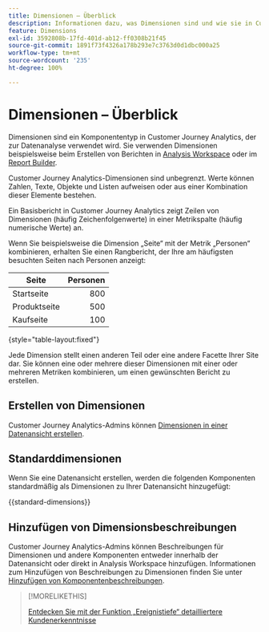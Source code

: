 ```yaml
---
title: Dimensionen – Überblick
description: Informationen dazu, was Dimensionen sind und wie sie in Customer Journey Analytics verwendet werden.
feature: Dimensions
exl-id: 3592808b-17fd-401d-ab12-ff0308b21f45
source-git-commit: 1891f73f4326a178b293e7c3763d0d1dbc000a25
workflow-type: tm+mt
source-wordcount: '235'
ht-degree: 100%

---
```


# Dimensionen – Überblick

Dimensionen sind ein Komponententyp in Customer Journey Analytics, der zur Datenanalyse verwendet wird. Sie verwenden Dimensionen beispielsweise beim Erstellen von Berichten in [Analysis Workspace](/help/analysis-workspace/home.md) oder im [Report Builder](/help/report-builder/rb-overview.md).

Customer Journey Analytics-Dimensionen sind unbegrenzt. Werte können Zahlen, Texte, Objekte und Listen aufweisen oder aus einer Kombination dieser Elemente bestehen. 

Ein Basisbericht in Customer Journey Analytics zeigt Zeilen von Dimensionen (häufig Zeichenfolgenwerte) in einer Metrikspalte (häufig numerische Werte) an.

Wenn Sie beispielsweise die Dimension „Seite“ mit der Metrik „Personen“ kombinieren, erhalten Sie einen Rangbericht, der Ihre am häufigsten besuchten Seiten nach Personen anzeigt:

| Seite | Personen |
| --- | ---: |
| Startseite | 800 |
| Produktseite | 500 |
| Kaufseite | 100 |

{style="table-layout:fixed"}

Jede Dimension stellt einen anderen Teil oder eine andere Facette Ihrer Site dar. Sie können eine oder mehrere dieser Dimensionen mit einer oder mehreren Metriken kombinieren, um einen gewünschten Bericht zu erstellen.


## Erstellen von Dimensionen

Customer Journey Analytics-Admins können [Dimensionen in einer Datenansicht erstellen](/help/data-views/create-dataview.md#components).

## Standarddimensionen

Wenn Sie eine Datenansicht erstellen, werden die folgenden Komponenten standardmäßig als Dimensionen zu Ihrer Datenansicht hinzugefügt:

{{standard-dimensions}}


## Hinzufügen von Dimensionsbeschreibungen

Customer Journey Analytics-Admins können Beschreibungen für Dimensionen und andere Komponenten entweder innerhalb der Datenansicht oder direkt in Analysis Workspace hinzufügen. Informationen zum Hinzufügen von Beschreibungen zu Dimensionen finden Sie unter [Hinzufügen von Komponentenbeschreibungen](/help/components/add-component-descriptions.md).

>[!MORELIKETHIS]
>
>[Entdecken Sie mit der Funktion „Ereignistiefe“ detailliertere Kundenerkenntnisse](https://experienceleaguecommunities.adobe.com/t5/adobe-analytics-blogs/discover-deeper-customer-insights-with-adobe-customer-journey/ba-p/753947?profile.language=de#M576)
>

